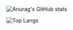 ![Anurag's GitHub stats](https://github-readme-stats.vercel.app/api?username=rakaso598)

![Top Langs](https://github-readme-stats.vercel.app/api/top-langs/?username=rakaso598)

